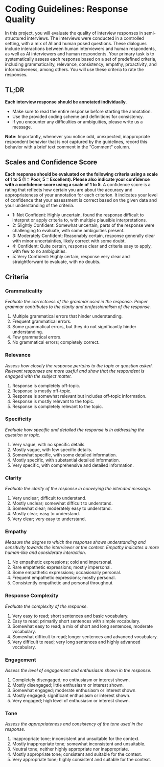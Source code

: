# Coding Guidelines: Response Quality

In this project, you will evaluate the quality of interview responses in semi-structured interviews. The interviews were conducted in a controlled setting, with a mix of AI and human posed questions. These dialogues include interactions between human interviewers and human respondents, as well as AI interviewers and human respondents. Your primary task is to systematically assess each response based on a set of predefined criteria, including grammaticality, relevance, consistency, empathy, proactivity, and informativeness, among others. You will use these criteria to rate the responses.

## TL;DR

**Each interview response should be annotated individually.**

- Make sure to read the entire response before starting the annotation.
- Use the provided coding scheme and definitions for consistency.
- If you encounter any difficulties or ambiguities, please write us a message.

**Note:** Importantly, whenever you notice odd, unexpected, inappropriate respondent behavior that is not captured by the guidelines, record this behavior with a brief text comment in the "Comment" column.

## Scales and Confidence Score

**Each response should be evaluated on the following criteria using a scale of 1 to 5 (1 = Poor, 5 = Excellent). Please also indicate your confidence with a confidence score using a scale of 1 to 5**. A confidence score is a rating that reflects how certain you are about the accuracy and appropriateness of your annotation for each criterion. It indicates your level of confidence that your assessment is correct based on the given data and your understanding of the criteria.

- 1: Not Confident: Highly uncertain, found the response difficult to interpret or apply criteria to, with multiple plausible interpretations.
- 2: Slightly Confident: Somewhat uncertain, parts of the response were challenging to evaluate, with some ambiguities present.
- 3: Moderately Confident: Reasonably certain, response generally clear with minor uncertainties, likely correct with some doubt.
- 4: Confident: Quite certain, response clear and criteria easy to apply, with few to no ambiguities.
- 5: Very Confident: Highly certain, response very clear and straightforward to evaluate, with no doubts.

## Criteria

### Grammaticality

*Evaluate the correctness of the grammar used in the response. Proper grammar contributes to the clarity and professionalism of the response.*

1. Multiple grammatical errors that hinder understanding.
2. Frequent grammatical errors.
3. Some grammatical errors, but they do not significantly hinder understanding.
4. Few grammatical errors.
5. No grammatical errors; completely correct.

### Relevance

*Assess how closely the response pertains to the topic or question asked. Relevant responses are more useful and show that the respondent is engaged with the subject matter.*

1. Response is completely off-topic.
2. Response is mostly off-topic.
3. Response is somewhat relevant but includes off-topic information.
4. Response is mostly relevant to the topic.
5. Response is completely relevant to the topic.

### Specificity

*Evaluate how specific and detailed the response is in addressing the question or topic.*

1. Very vague, with no specific details.
2. Mostly vague, with few specific details.
3. Somewhat specific, with some detailed information.
4. Mostly specific, with substantial detailed information.
5. Very specific, with comprehensive and detailed information.

### Clarity

*Evaluate the clarity of the response in conveying the intended message.*

1. Very unclear; difficult to understand.
2. Mostly unclear; somewhat difficult to understand.
3. Somewhat clear; moderately easy to understand.
4. Mostly clear; easy to understand.
5. Very clear; very easy to understand.

### Empathy

*Measure the degree to which the response shows understanding and sensitivity towards the interviewer or the context. Empathy indicates a more human-like and considerate interaction.*

1. No empathetic expressions; cold and impersonal.
2. Rare empathetic expressions; mostly impersonal.
3. Some empathetic expressions; occasionally personal.
4. Frequent empathetic expressions; mostly personal.
5. Consistently empathetic and personal throughout.

### Response Complexity

*Evaluate the complexity of the response.*

1. Very easy to read; short sentences and basic vocabulary.
2. Easy to read; primarily short sentences with simple vocabulary.
3. Somewhat easy to read; a mix of short and long sentences, moderate vocabulary.
4. Somewhat difficult to read; longer sentences and advanced vocabulary.
5. Very difficult to read; very long sentences and highly advanced vocabulary.

### Engagement

*Assess the level of engagement and enthusiasm shown in the response.*

1. Completely disengaged; no enthusiasm or interest shown.
2. Mostly disengaged; little enthusiasm or interest shown.
3. Somewhat engaged; moderate enthusiasm or interest shown.
4. Mostly engaged; significant enthusiasm or interest shown.
5. Very engaged; high level of enthusiasm or interest shown.

### Tone

*Assess the appropriateness and consistency of the tone used in the response.*

1. Inappropriate tone; inconsistent and unsuitable for the context.
2. Mostly inappropriate tone; somewhat inconsistent and unsuitable.
3. Neutral tone; neither highly appropriate nor inappropriate.
4. Mostly appropriate tone; consistent and suitable for the context.
5. Very appropriate tone; highly consistent and suitable for the context.
